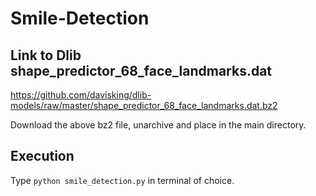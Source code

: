 # Smile-Detection

## Link to Dlib shape_predictor_68_face_landmarks.dat

https://github.com/davisking/dlib-models/raw/master/shape_predictor_68_face_landmarks.dat.bz2

Download the above bz2 file, unarchive and place in the main directory.

## Execution

Type `python smile_detection.py` in terminal of choice.